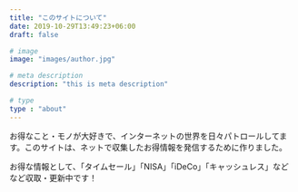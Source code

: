 ```yaml
---
title: "このサイトについて"
date: 2019-10-29T13:49:23+06:00
draft: false

# image
image: "images/author.jpg"

# meta description
description: "this is meta description"

# type
type : "about"
---
```


お得なこと・モノが大好きで、インターネットの世界を日々パトロールしてます。このサイトは、ネットで収集したお得情報を発信するために作りました。

お得な情報として、「タイムセール」「NISA」「iDeCo」「キャッシュレス」などなど収取・更新中です！
